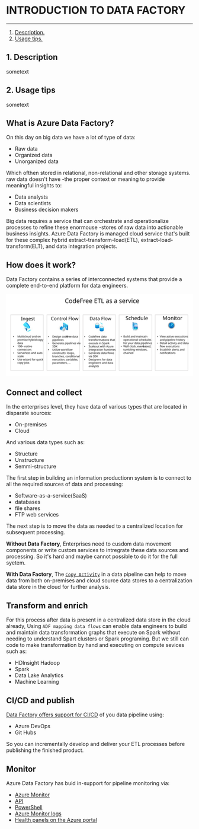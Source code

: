 # INTRODUCTION TO DATA FACTORY
---

1. [ Description. ](#desc)
2. [ Usage tips. ](#usage)

<a name="desc"></a>
## 1. Description

sometext

<a name="usage"></a>
## 2. Usage tips

sometext




## What is Azure Data Factory?

On this day on big data we have a lot of type of data:
- Raw data
- Organized data
- Unorganized data

Which ofthen stored in relational, non-relational and other storage systems. raw data doesn't have
-the proper context or meaning to provide meaningful insights to:
- Data analysts
- Data scientists
- Business decision makers

Big data requires a service that can orchestrate and operationalize processes to refine these enormouse
-stores of raw data into actionable business insights. Azure Data Factory is managed cloud service that's
built for these complex hybrid extract-transform-load(ETL), extract-load-transform(ELT), and data integration projects.

## How does it work?

Data Factory contains a series of interconnected systems that provide a complete end-to-end platform for
data engineers.

![CodeFree ETL as a service](https://github.com/surawut-jirasaktavee/microsoft-azure-learning/blob/main/introduction%20to%20Data%20Factory/images/overview.svg)

## Connect and collect

In the enterprises level, they have data of various types that are located in disparate sources:
- On-premises
- Cloud

And various data types such as:
- Structure
- Unstructure
- Semmi-structure

The first step in building an information productionn system is to connect to all the required sources of
data and processing:
- Software-as-a-service(SaaS)
- databases
- file shares
- FTP web services

The next step is to move the data as needed to a centralized location for subsequent processing.

**Without Data Factory**, Enterprises need to cusdom data movement components or write custom services to intregrate these data sources and processing. So it's hard and maybe cannot possible to do it for the full syetem.

**With Data Factory**, The [`Copy Activity`](https://docs.microsoft.com/en-us/azure/data-factory/copy-activity-overview) in a data pipeline can help to move data from both on-premises and cloud source data 
stores to a centralization data store in the cloud for further analysis.

## Transform and enrich

For this process after data is present in a centralized data store in the cloud already, Using `ADF mapping data flows` can enable data engineers to build and maintain data transformation graphs that execute on Spark without needing to understand Spart clusters or Spark programing. But we still can code to make transformation by hand and executing on compute sevices such as:
- HDInsight Hadoop
- Spark
- Data Lake Analytics
- Machine Learning

## CI/CD and publish

[Data Factory offers support for CI/CD](https://docs.microsoft.com/en-us/azure/data-factory/continuous-integration-delivery) of you data pipeline using:
- Azure DevOps
- Git Hubs

So you can incrementally develop and deliver your ETL processes before publishing the finished product.

## Monitor

Azure Data Factory has buid in-support for pipeline monitoring via:
- [Azure Monitor](https://docs.microsoft.com/en-us/azure/azure-monitor/overview)
- [API](https://docs.microsoft.com/en-us/azure/azure-monitor/essentials/rest-api-walkthrough)
- [PowerShell](https://docs.microsoft.com/en-us/powershell/module/az.monitor/?view=azps-8.0.0)
- [Azure Monitor logs](https://docs.microsoft.com/en-us/azure/azure-monitor/logs/data-platform-logs)
- [Health panels on the Azure portal](https://azure.microsoft.com/en-us/features/service-health/)
